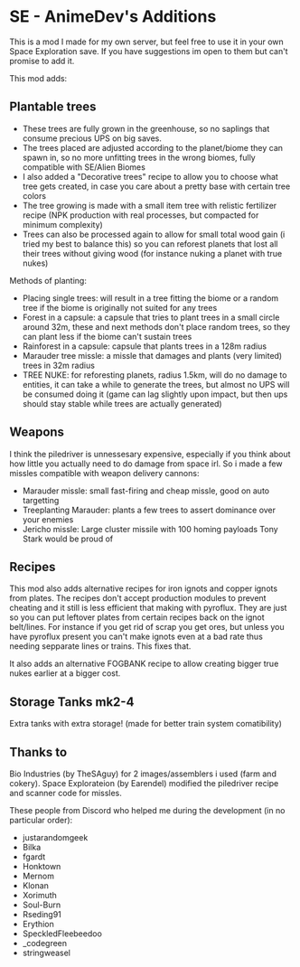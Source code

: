 # SE - AnimeDev's Additions

This is a mod I made for my own server, but feel free to use it in your own Space Exploration save.
If you have suggestions im open to them but can't promise to add it.

This mod adds:

## Plantable trees

- These trees are fully grown in the greenhouse, so no saplings that consume precious UPS on big saves.
- The trees placed are adjusted according to the planet/biome they can spawn in, so no more unfitting trees in the wrong biomes, fully compatible with SE/Alien Biomes
- I also added a "Decorative trees" recipe to allow you to choose what tree gets created, in case you care about a pretty base with certain tree colors
- The tree growing is made with a small item tree with relistic fertilizer recipe (NPK production with real processes, but compacted for minimum complexity)
- Trees can also be processed again to allow for small total wood gain (i tried my best to balance this) so you can reforest planets that lost all their trees without giving wood (for instance nuking a planet with true nukes)

Methods of planting:
- Placing single trees: will result in a tree fitting the biome or a random tree if the biome is originally not suited for any trees
- Forest in a capsule: a capsule that tries to plant trees in a small circle around 32m, these and next methods don't place random trees, so they can plant less if the biome can't sustain trees
- Rainforest in a capsule: capsule that plants trees in a 128m radius
- Marauder tree missle: a missle that damages and plants (very limited) trees in 32m radius
- TREE NUKE: for reforesting planets, radius 1.5km, will do no damage to entities, it can take a while to generate the trees, but almost no UPS will be consumed doing it (game can lag slightly upon impact, but then ups should stay stable while trees are actually generated)

## Weapons

I think the piledriver is unnessesary expensive, especially if you think about how little you actually need to do damage from space irl. So i made a few missles compatible with weapon delivery cannons:
- Marauder missle: small fast-firing and cheap missle, good on auto targetting
- Treeplanting Marauder: plants a few trees to assert dominance over your enemies
- Jericho missle: Large cluster missile with 100 homing payloads Tony Stark would be proud of

## Recipes

This mod also adds alternative recipes for iron ignots and copper ignots from plates. The recipes don't accept production modules to prevent cheating and it still is less efficient that making with pyroflux. They are just so you can put leftover plates from certain recipes back on the ignot belt/lines. For instance if you get rid of scrap you get ores, but unless you have pyroflux present you can't make ignots even at a bad rate thus needing sepparate lines or trains. This fixes that.

It also adds an alternative FOGBANK recipe to allow creating bigger true nukes earlier at a bigger cost.

## Storage Tanks mk2-4

Extra tanks with extra storage! (made for better train system comatibility)

## Thanks to

Bio Industries (by TheSAguy) for 2 images/assemblers i used (farm and cokery).
Space Explorateion (by Earendel) modified the piledriver recipe and scanner code for missles.

These people from Discord who helped me during the development (in no particular order):
- justarandomgeek
- Bilka
- fgardt
- Honktown
- Mernom
- Klonan
- Xorimuth
- Soul-Burn
- Rseding91
- Erythion
- SpeckledFleebeedoo
- _codegreen
- stringweasel